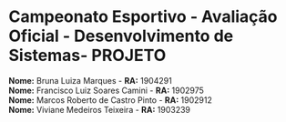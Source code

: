 # Campeonato Esportivo - Avaliação Oficial - Desenvolvimento de Sistemas- PROJETO  
  
**Nome:** Bruna Luiza Marques - **RA:** 1904291  
**Nome:** Francisco Luiz Soares Camini - **RA:** 1902975  
**Nome:** Marcos Roberto de Castro Pinto - **RA:** 1902912  
**Nome:** Viviane Medeiros Teixeira - **RA:** 1903239  
